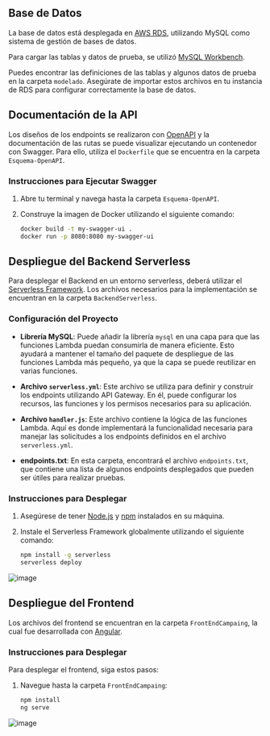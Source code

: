 ## Base de Datos

La base de datos está desplegada en [AWS RDS](https://aws.amazon.com/rds/), utilizando MySQL como sistema de gestión de bases de datos.

Para cargar las tablas y datos de prueba, se utilizó [MySQL Workbench](https://www.mysql.com/products/workbench/). 

Puedes encontrar las definiciones de las tablas y algunos datos de prueba en la carpeta `modelado`. Asegúrate de importar estos archivos en tu instancia de RDS para configurar correctamente la base de datos.

## Documentación de la API

Los diseños de los endpoints se realizaron con [OpenAPI](https://www.openapis.org/) y la documentación de las rutas se puede visualizar ejecutando un contenedor con Swagger. Para ello, utiliza el `Dockerfile` que se encuentra en la carpeta `Esquema-OpenAPI`.

### Instrucciones para Ejecutar Swagger

1. Abre tu terminal y navega hasta la carpeta `Esquema-OpenAPI`.
2. Construye la imagen de Docker utilizando el siguiente comando:

   ```bash
   docker build -t my-swagger-ui .
   docker run -p 8080:8080 my-swagger-ui

## Despliegue del Backend Serverless

Para desplegar el Backend en un entorno serverless, deberá utilizar el [Serverless Framework](https://www.serverless.com/). Los archivos necesarios para la implementación se encuentran en la carpeta `BackendServerless`.

### Configuración del Proyecto

- **Librería MySQL**: Puede añadir la librería `mysql` en una capa para que las funciones Lambda puedan consumirla de manera eficiente. Esto ayudará a mantener el tamaño del paquete de despliegue de las funciones Lambda más pequeño, ya que la capa se puede reutilizar en varias funciones.

- **Archivo `serverless.yml`**: Este archivo se utiliza para definir y construir los endpoints utilizando API Gateway. En él, puede configurar los recursos, las funciones y los permisos necesarios para su aplicación.

- **Archivo `handler.js`**: Este archivo contiene la lógica de las funciones Lambda. Aquí es donde implementará la funcionalidad necesaria para manejar las solicitudes a los endpoints definidos en el archivo `serverless.yml`.

- **endpoints.txt**: En esta carpeta, encontrará el archivo `endpoints.txt`, que contiene una lista de algunos endpoints desplegados que pueden ser útiles para realizar pruebas.

### Instrucciones para Desplegar

1. Asegúrese de tener [Node.js](https://nodejs.org/) y [npm](https://www.npmjs.com/) instalados en su máquina.
2. Instale el Serverless Framework globalmente utilizando el siguiente comando:

   ```bash
   npm install -g serverless
   serverless deploy
![image](https://github.com/user-attachments/assets/f3c41e19-12a7-4e1f-85d6-4a3d7daa8e64)

## Despliegue del Frontend

Los archivos del frontend se encuentran en la carpeta `FrontEndCampaing`, la cual fue desarrollada con [Angular](https://angular.io/). 

### Instrucciones para Desplegar

Para desplegar el frontend, siga estos pasos:

1. Navegue hasta la carpeta `FrontEndCampaing`:

   ```bash
   npm install
   ng serve
![image](https://github.com/user-attachments/assets/0b38e517-ec1a-45c7-bc59-7b59bb950725)

